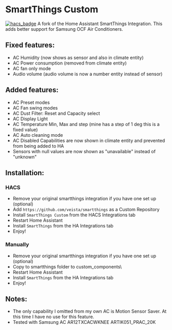 # SmartThings Custom
[![hacs_badge](https://img.shields.io/badge/HACS-Custom-41BDF5.svg)](https://github.com/hacs/integration)
A fork of the Home Assistant SmartThings Integration. This adds better support for Samsung OCF Air Conditioners.


## Fixed features:
  - AC Humidity (now shows as sensor and also in climate entity)
  - AC Power consumption (removed from climate entity)
  - AC fan only mode
  - Audio volume (audio volume is now a number entity instead of sensor)
 
## Added features:
  - AC Preset modes
  - AC Fan swing modes
  - AC Dust Filter: Reset and Capacity select
  - AC Display Light
  - AC Temperature Min, Max and step (mine has a step of 1 deg this is a fixed value)
  - AC Auto cleaning mode
  - AC Disabled Capabilities are now shown in climate entity and prevented from being added to HA
  - Sensors with null values are now shown as "unavailable" instead of "unknown" 

## Installation:
### HACS
- Remove your original smartthings integration if you have one set up (optional)
- Add `https://github.com/veista/smartthings` as a Custom Repository
- Install `SmartThings Custom` from the HACS Integrations tab
- Restart Home Assistant
- Install `SmartThings` from the HA Integrations tab
- Enjoy!

### Manually
- Remove your original smartthings integration if you have one set up (optional)
- Copy to smartthings folder to custom_components\
- Restart Home Assistant
- Install `SmartThings` from the HA Integrations tab
- Enjoy!

## Notes:
- The only capability I omitted from my own AC is Motion Sensor Saver. At this time I have no use for this feature.
- Tested with Samsung AC AR12TXCACWKNEE ARTIK051_PRAC_20K
